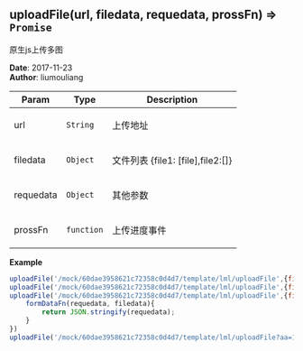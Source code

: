 ## uploadFile(url, filedata, requedata, prossFn) ⇒ <code>Promise</code>
<p>原生js上传多图</p>

**Date**: 2017-11-23  
**Author**: liumouliang  

| Param | Type | Description |
| --- | --- | --- |
| url | <code>String</code> | <p>上传地址</p> |
| filedata | <code>Object</code> | <p>文件列表 {file1: [file],file2:[]}</p> |
| requedata | <code>Object</code> | <p>其他参数</p> |
| prossFn | <code>function</code> | <p>上传进度事件</p> |

**Example**  
```javascript
uploadFile('/mock/60dae3958621c72358c0d4d7/template/lml/uploadFile',{file1: ['测试1','测试2']},{lml:'11'}}
uploadFile('/mock/60dae3958621c72358c0d4d7/template/lml/uploadFile',{file1: ['测试1','测试2']},{lml:'11'},{contentTypeNum:3,prossFn({loaded,total}){}})
uploadFile('/mock/60dae3958621c72358c0d4d7/template/lml/uploadFile',{file1: ['测试1','测试2']},{lml:'11'},{
    formDataFn(requedata, filedata){
        return JSON.stringify(requedata);
    }
})
uploadFile('/mock/60dae3958621c72358c0d4d7/template/lml/uploadFile?aa=11',{file1: ['测试1','测试2']},{lml:'11'},{method: 'get'})
```
